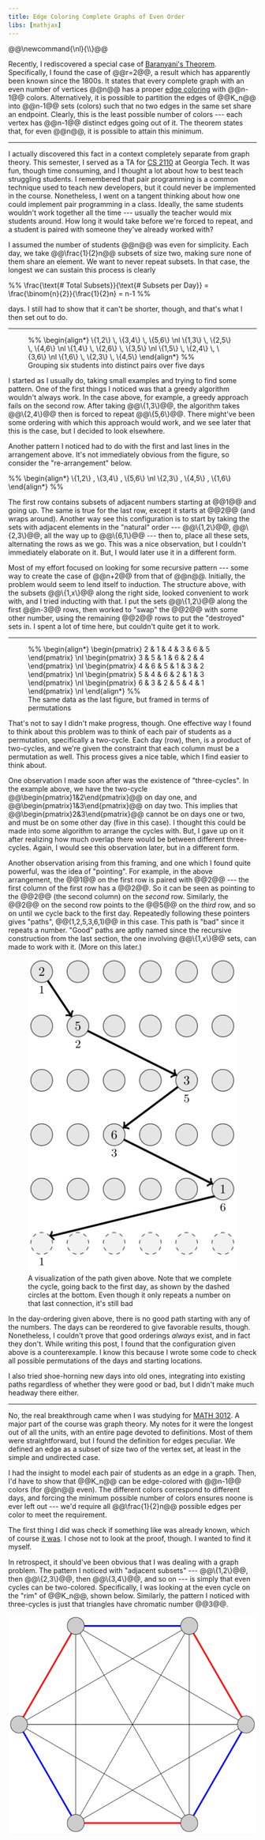 ```yaml
---
title: Edge Coloring Complete Graphs of Even Order
libs: [mathjax]
---
```


<div class="mathjaxDeclarations">
    @@\newcommand{\nl}{\\}@@
</div>

Recently, I rediscovered a special case of [Baranyani's
Theorem](https://en.wikipedia.org/wiki/Baranyai%27s_theorem). Specifically, I
found the case of @@r=2@@, a result which has apparently been known since the
1800s. It states that every complete graph with an even number of vertices @@n@@
has a proper [edge coloring](https://en.wikipedia.org/wiki/Edge_coloring) with
@@n-1@@ colors. Alternatively, it is possible to partition the edges of @@K_n@@
into @@n-1@@ sets (colors) such that no two edges in the same set share an
endpoint. Clearly, this is the least possible number of colors --- each vertex
has @@n-1@@ distinct edges going out of it. The theorem states that, for even
@@n@@, it is possible to attain this minimum.

---

I actually discovered this fact in a context completely separate from graph
theory. This semester, I served as a TA for [CS
2110](http://www.icc.gatech.edu/files/syllabus/undergrad/CS-2110_Syllabus.pdf)
at Georgia Tech. It was fun, though time consuming, and I thought a lot about
how to best teach struggling students. I remembered that pair programming is a
common technique used to teach new developers, but it could never be implemented
in the course. Nonetheless, I went on a tangent thinking about how one could
implement pair programming in a class. Ideally, the same students wouldn't work
together all the time --- usually the teacher would mix students around. How
long it would take before we're forced to repeat, and a student is paired with
someone they've already worked with?

I assumed the number of students @@n@@ was even for simplicity. Each day, we
take @@\frac{1}{2}n@@ subsets of size two, making sure none of them share an
element. We want to never repeat subsets. In that case, the longest we can
sustain this process is clearly

%%
\frac{\text{# Total Subsets}}{\text{# Subsets per Day}}
= \frac{\binom{n}{2}}{\frac{1}{2}n}
= n-1
%%

days. I still had to show that it can't be shorter, though, and that's what I
then set out to do.

---

<figure>
%%
\begin{align*}
\{1,2\} \, \{3,4\} \, \{5,6\} \nl
\{1,3\} \, \{2,5\} \, \{4,6\} \nl
\{1,4\} \, \{2,6\} \, \{3,5\} \nl
\{1,5\} \, \{2,4\} \, \{3,6\} \nl
\{1,6\} \, \{2,3\} \, \{4,5\}
\end{align*}
%%
<figcaption>
Grouping six students into distinct pairs over five days
</figcaption>
</figure>

I started as I usually do, taking small examples and trying to find some
pattern. One of the first things I noticed was that a greedy algorithm wouldn't
always work. In the case above, for example, a greedy approach fails on the
second row. After taking @@\\{1,3\\}@@, the algorithm takes @@\\{2,4\\}@@ then
is forced to repeat @@\\{5,6\\}@@. There might've been some ordering with which
this approach would work, and we see later that this is the case, but I decided
to look elsewhere.

Another pattern I noticed had to do with the first and last lines in the
arrangement above. It's not immediately obvious from the figure, so consider the
"re-arrangement" below.

%%
\begin{align\*}
\\{1,2\\} \, \\{3,4\\} \, \\{5,6\\} \nl
\\{2,3\\} \, \\{4,5\\} \, \\{1,6\\}
\end{align\*}
%%

The first row contains subsets of adjacent numbers starting at @@1@@ and going
up. The same is true for the last row, except it starts at @@2@@ (and wraps
around). Another way see this configuration is to start by taking the sets with
adjacent elements in the "natural" order --- @@\\{1,2\\}@@, @@\\{2,3\\}@@, all
the way up to @@\\{6,1\\}@@ --- then to, place all these sets, alternating the
rows as we go. This was a nice observation, but I couldn't immediately elaborate
on it. But, I would later use it in a different form.

Most of my effort focused on looking for some recursive pattern --- some way to
create the case of @@n+2@@ from that of @@n@@. Initially, the problem would seem
to lend itself to induction. The structure above, with the subsets @@\\{1,x\\}@@
along the right side, looked convenient to work with, and I tried inducting with
that. I put the sets @@\\{1,2\\}@@ along the first @@n-3@@ rows, then worked to
"swap" the @@2@@ with some other number, using the remaining @@2@@ rows to put
the "destroyed" sets in. I spent a lot of time here, but couldn't quite get it
to work.

---

<figure>
%%
\begin{align*}
\begin{pmatrix} 2 & 1 & 4 & 3 & 6 & 5 \end{pmatrix} \nl
\begin{pmatrix} 3 & 5 & 1 & 6 & 2 & 4 \end{pmatrix} \nl
\begin{pmatrix} 4 & 6 & 5 & 1 & 3 & 2 \end{pmatrix} \nl
\begin{pmatrix} 5 & 4 & 6 & 2 & 1 & 3 \end{pmatrix} \nl
\begin{pmatrix} 6 & 3 & 2 & 5 & 4 & 1 \end{pmatrix} \nl
\end{align*}
%%
<figcaption>
The same data as the last figure, but framed in terms of permutations
</figcaption>
</figure>

That's not to say I didn't make progress, though. One effective way I found to
think about this problem was to think of each pair of students as a permutation,
specifically a two-cycle. Each day (row), then, is a product of two-cycles, and
we're given the constraint that each column must be a permutation as well. This
process gives a nice table, which I find easier to think about.

One observation I made soon after was the existence of "three-cycles". In the
example above, we have the two-cycle @@\begin{pmatrix}1&2\end{pmatrix}@@ on day
one, and @@\begin{pmatrix}1&3\end{pmatrix}@@ on day two. This implies that
@@\begin{pmatrix}2&3\end{pmatrix}@@ cannot be on days one or two, and must be on
some other day (five in this case). I thought this could be made into some
algorithm to arrange the cycles with. But, I gave up on it after realizing how
much overlap there would be between different three-cycles. Again, I would see
this observation later, but in a different form.

Another observation arising from this framing, and one which I found quite
powerful, was the idea of "pointing". For example, in the above arrangement, the
@@1@@ on the first row is paired with @@2@@ --- the first column of the first
row has a @@2@@. So it can be seen as pointing to the @@2@@ (the second column)
on the *second* row. Similarly, the @@2@@ on the second row points to the @@5@@
on the *third* row, and so on until we cycle back to the first day. Repeatedly
following these pointers gives "paths", @@(1,2,5,3,6,1)@@ in this case. This
path is "bad" since it repeats a number. "Good" paths are aptly named since the
recursive construction from the last section, the one involving @@\\{1,x\\}@@
sets, can made to work with it. (More on this later.)

<figure>
<img src="/assets/2020/12/31/pointing_paths.svg">
<figcaption>
    A visualization of the path given above. Note that we complete the cycle,
    going back to the first day, as shown by the dashed circles at the bottom.
    Even though it only repeats a number on that last connection, it's still
    bad
</figcaption>
</figure>

In the day-ordering given above, there is no good path starting with any of the
numbers. The days can be reordered to give favorable results, though.
Nonetheless, I couldn't prove that good orderings *always* exist, and in fact
they don't. While writing this post, I found that the configuration given above
is a counterexample. I know this because I wrote some code to check all possible
permutations of the days and starting locations.

I also tried shoe-horning new days into old ones, integrating into existing
paths regardless of whether they were good or bad, but I didn't make much
headway there either.

---

No, the real breakthrough came when I was studying for [MATH
3012](https://math.gatech.edu/courses/math/3012). A major part of the course was
graph theory. My notes for it were the longest out of all the units, with an
entire page devoted to definitions. Most of them were straightforward, but I
found the definition for edges peculiar. We defined an edge as a subset of size
two of the vertex set, at least in the simple and undirected case.

I had the insight to model each pair of students as an edge in a graph. Then,
I'd have to show that @@K_n@@ can be edge-colored with @@n-1@@ colors (for @@n@@
even). The different colors correspond to different days, and forcing the
minimum possible number of colors ensures noone is ever left out --- we'd
require all @@\frac{1}{2}n@@ possible edges per color to meet the requirement.

The first thing I did was check if something like was already known, which of
course [it was](https://en.wikipedia.org/wiki/Edge_coloring#Examples). I chose
not to look at the proof, though. I wanted to find it myself.

In retrospect, it should've been obvious that I was dealing with a graph
problem. The pattern I noticed with "adjacent subsets" --- @@\\{1,2\\}@@, then
@@\\{2,3\\}@@, then @@\\{3,4\\}@@, and so on --- is simply that even cycles can
be two-colored. Specifically, I was looking at the even cycle on the "rim" of
@@K_n@@, shown below. Similarly, the pattern I noticed with three-cycles is just
that triangles have chromatic number @@3@@.

![The rim of K_6, colored with two colors](/assets/2020/12/31/rim_coloring.svg)
